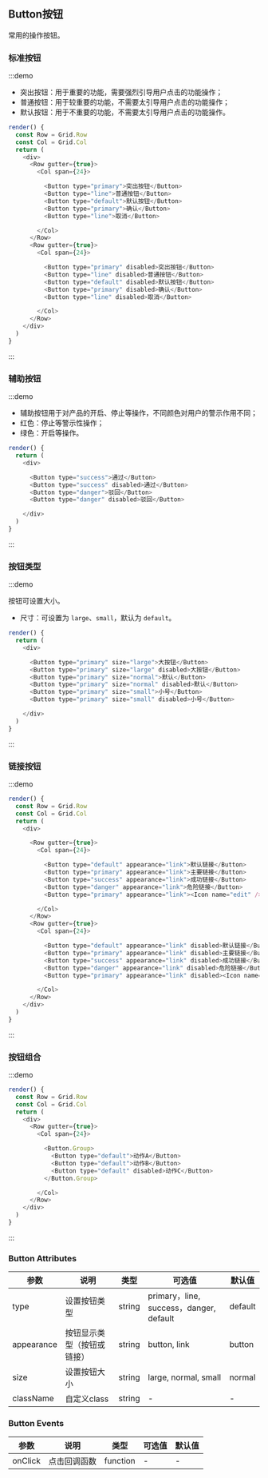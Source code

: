 ## Button按钮

常用的操作按钮。

### 标准按钮

:::demo

- 突出按钮：用于重要的功能，需要强烈引导用户点击的功能操作；
- 普通按钮：用于较重要的功能，不需要太引导用户点击的功能操作；
- 默认按钮：用于不重要的功能，不需要太引导用户点击的功能操作。

```js
render() {
  const Row = Grid.Row
  const Col = Grid.Col
  return (
    <div>
      <Row gutter={true}>
        <Col span={24}>

          <Button type="primary">突出按钮</Button>
          <Button type="line">普通按钮</Button>
          <Button type="default">默认按钮</Button>
          <Button type="primary">确认</Button>
          <Button type="line">取消</Button>

        </Col>
      </Row>
      <Row gutter={true}>
        <Col span={24}>

          <Button type="primary" disabled>突出按钮</Button>
          <Button type="line" disabled>普通按钮</Button>
          <Button type="default" disabled>默认按钮</Button>
          <Button type="primary" disabled>确认</Button>
          <Button type="line" disabled>取消</Button>

        </Col>
      </Row>
    </div>
  )
}
```
:::

### 辅助按钮

:::demo

- 辅助按钮用于对产品的开启、停止等操作，不同颜色对用户的警示作用不同；
- 红色：停止等警示性操作；
- 绿色：开启等操作。

```js
render() {
  return (
    <div>

      <Button type="success">通过</Button>
      <Button type="success" disabled>通过</Button>
      <Button type="danger">驳回</Button>
      <Button type="danger" disabled>驳回</Button>

    </div>
  )
}
```
:::

### 按钮类型

:::demo

按钮可设置大小。

- 尺寸：可设置为 `large`、`small`，默认为 `default`。

```js
render() {
  return (
    <div>

      <Button type="primary" size="large">大按钮</Button>
      <Button type="primary" size="large" disabled>大按钮</Button>
      <Button type="primary" size="normal">默认</Button>
      <Button type="primary" size="normal" disabled>默认</Button>
      <Button type="primary" size="small">小号</Button>
      <Button type="primary" size="small" disabled>小号</Button>

    </div>
  )
}
```
:::

### 链接按钮

:::demo

```js
render() {
  const Row = Grid.Row
  const Col = Grid.Col
  return (
    <div>

      <Row gutter={true}>
        <Col span={24}>

          <Button type="default" appearance="link">默认链接</Button>
          <Button type="primary" appearance="link">主要链接</Button>
          <Button type="success" appearance="link">成功链接</Button>
          <Button type="danger" appearance="link">危险链接</Button>
          <Button type="primary" appearance="link"><Icon name="edit" /></Button>

        </Col>
      </Row>
      <Row gutter={true}>
        <Col span={24}>

          <Button type="default" appearance="link" disabled>默认链接</Button>
          <Button type="primary" appearance="link" disabled>主要链接</Button>
          <Button type="success" appearance="link" disabled>成功链接</Button>
          <Button type="danger" appearance="link" disabled>危险链接</Button>
          <Button type="primary" appearance="link" disabled><Icon name="edit" /></Button>

        </Col>
      </Row>
    </div>
  )
}
```
:::

### 按钮组合

:::demo

```js
render() {
  const Row = Grid.Row
  const Col = Grid.Col
  return (
    <div>
      <Row gutter={true}>
        <Col span={24}>

          <Button.Group>
            <Button type="default">动作A</Button>
            <Button type="default">动作B</Button>
            <Button type="default" disabled>动作C</Button>
          </Button.Group>

        </Col>
      </Row>
    </div>
  )
}
```
:::

### Button Attributes

| 参数 | 说明 | 类型 | 可选值 |默认值  |
| -------- | ----- | ----  | ----  |   ----  |
| type | 设置按钮类型 | string | primary，line, success，danger, default | default |
| appearance | 按钮显示类型（按钮或链接）  | string  | button, link | button |
| size | 设置按钮大小 | string | large, normal, small | normal |
| className | 自定义class | string | - | - |

### Button Events
| 参数       | 说明   |  类型  | 可选值 |默认值  |
| --------   | -----  | ----  |    ----  |   ----  |
| onClick | 点击回调函数   |   function  | -   | - |
